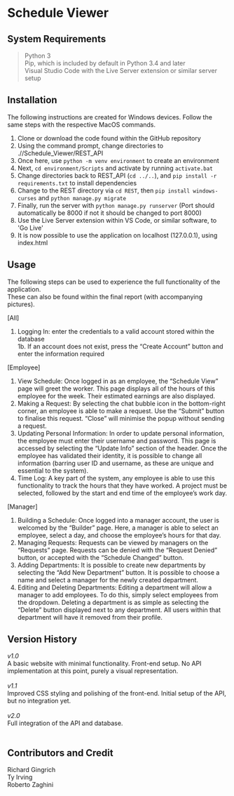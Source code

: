 # Schedule Viewer

## System Requirements
> Python 3 </br>
> Pip, which is included by default in Python 3.4 and later </br>
> Visual Studio Code with the Live Server extension or similar server setup </br>

## Installation
The following instructions are created for Windows devices. Follow the same steps with the respective MacOS commands.
1. Clone or download the code found within the GitHub repository </br>
2. Using the command prompt, change directories to .//Schedule_Viewer/REST_API
3. Once here, use `python -m venv environment` to create an environment
4. Next, `cd environment/Scripts` and activate by running `activate.bat`
5. Change directories back to REST_API (`cd ../..`), and `pip install -r requirements.txt` to install dependencies 
6. Change to the REST directory via `cd REST`, then `pip install windows-curses` and `python manage.py migrate`
7. Finally, run the server with `python manage.py runserver` (Port should automatically be 8000 if not it should be changed to port 8000)
8. Use the Live Server extension within VS Code, or similar software, to 'Go Live'
9. It is now possible to use the application on localhost (127.0.0.1), using index.html

## Usage
The following steps can be used to experience the full functionality of the application. </br>
These can also be found within the final report (with accompanying pictures). </br>

\[All\] </br>
1.  Logging In: enter the credentials to a valid account stored within the database </br>
1b. If an account does not exist, press the “Create Account” button and enter the information required


\[Employee\] </br>
1. View Schedule: Once logged in as an employee, the “Schedule View” page will greet the worker. This page displays all of the hours of this employee for the week. Their estimated earnings are also displayed.
2. Making a Request: By selecting the chat bubble icon in the bottom-right corner, an employee is able to make a request. Use the “Submit” button to finalise this request. “Close” will minimise the popup without sending a request.
3. Updating Personal Information: In order to update personal information, the employee must enter their username and password. This page is accessed by selecting the “Update Info” section of the header. Once the employee has validated their identity, it is possible to change all information (barring user ID and username, as these are unique and essential to the system).
4. Time Log: A key part of the system, any employee is able to use this functionality to track the hours that they have worked. A project must be selected, followed by the start and end time of the employee’s work day. 

\[Manager\] </br>
1. Building a Schedule: Once logged into a manager account, the user is welcomed by the “Builder” page. Here, a manager is able to select an employee, select a day, and choose the employee’s hours for that day. 
2. Managing Requests: Requests can be viewed by managers on the “Requests” page. Requests can be denied with the “Request Denied” button, or accepted with the “Schedule Changed” button.
3. Adding Departments: It is possible to create new departments by selecting the “Add New Department” button. It is possible to choose a name and select a manager for the newly created department.
4. Editing and Deleting Departments: Editing a department will allow a manager to add employees. To do this, simply select employees from the dropdown.
Deleting a department is as simple as selecting the “Delete” button displayed next to any department. All users within that department will have it removed from their profile.


## Version History
*v1.0* <br/>
A basic website with minimal functionality. Front-end setup. No API implementation at this point, purely a visual representation.</br>
</br>
*v1.1* </br>
Improved CSS styling and polishing of the front-end. Initial setup of the API, but no integration yet.</br>
</br>
*v2.0* </br>
Full integration of the API and database.</br>
</br>


## Contributors and Credit
Richard Gingrich </br>
Ty Irving </br>
Roberto Zaghini </br>
